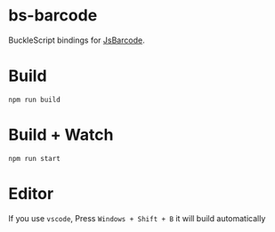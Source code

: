 # bs-barcode

BuckleScript bindings for [JsBarcode](https://github.com/lindell/JsBarcode).

# Build

```
npm run build
```

# Build + Watch

```
npm run start
```

# Editor

If you use `vscode`, Press `Windows + Shift + B` it will build automatically
